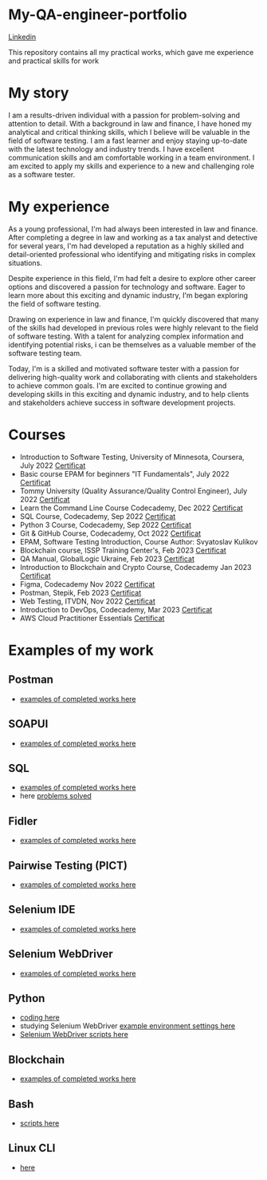 # My-QA-engineer-portfolio
[Linkedin](https://www.linkedin.com/in/volodymyr-kopchuk-780620242/)

This repository contains all my practical works, which gave me experience and practical skills for work

# My story
I am a results-driven individual with a passion for problem-solving and attention to detail. With a background in law and finance, I have honed my analytical and critical thinking skills, which I believe will be valuable in the field of software testing. I am a fast learner and enjoy staying up-to-date with the latest technology and industry trends. I have excellent communication skills and am comfortable working in a team environment. I am excited to apply my skills and experience to a new and challenging role as a software tester.

# My experience
As a young professional, I'm had always been interested in law and finance. After completing a degree in law and working as a tax analyst and detective for several years, I'm had developed a reputation as a highly skilled and detail-oriented professional who identifying and mitigating risks in complex situations.

Despite experience in this field, I'm had felt a desire to explore other career options and discovered a passion for technology and software. Eager to learn more about this exciting and dynamic industry, I'm began exploring the field of software testing.

Drawing on  experience in law and finance, I'm quickly discovered that many of the skills  had developed in  previous roles were highly relevant to the field of software testing. With a talent for analyzing complex information and identifying potential risks, i can be themselves as a valuable member of the software testing team.

Today, I'm  is a  skilled and motivated software tester with a passion for delivering high-quality work and collaborating with clients and stakeholders to achieve common goals. I'm are excited to continue growing and developing  skills in this exciting and dynamic industry, and to help clients and stakeholders achieve success in  software development projects.

# Courses 
- Introduction to Software Testing, University of Minnesota, Coursera, July 2022 [Certificat](https://drive.google.com/file/d/1Tvla5WRXl6X1vZX0AdujfccmC-1cDvcM/view?usp=sharing)
- Basic course EPAM for beginners "IT Fundamentals", July 2022 [Certificat](https://drive.google.com/file/d/1ZM8MhLdNDMfMjFYTr9xd239xXltDquI1/view?usp=sharing)
- Tommy University (Quality Assurance/Quality Control Engineer), July 2022 [Certificat](https://drive.google.com/file/d/1WFsgBwZ4GSkhGV89dyjn4FVLUQKbqY4t/view?usp=sharing)
- Learn the Command Line Course Codecademy, Dec  2022 [Certificat](https://www.codecademy.com/profiles/9120815233/certificates/c87ba0541f8be78bc2f4ba1128233f6f)
- SQL Course, Codecademy, Sep 2022 [Certificat](https://www.codecademy.com/profiles/9120815233/certificates/042a4e5884e3eb6ea1f2a12be6abb851)
- Python 3 Course, Codecademy,  Sep 2022  [Certificat](https://drive.google.com/file/d/12gccgtpiM0eeX57VjVkatEyOQuczBPAH/view?usp=sharing)
- Git & GitHub Course, Codecademy, Oct 2022 [Certificat](https://drive.google.com/file/d/1S6xhflls59JcrfesPtecMagan36fFpXm/view?usp=sharing)
- EPAM, Software Testing Introduction, Course Author: Svyatoslav Kulikov
- Blockchain course, ISSP Training Center's, Feb 2023 [Certificat](https://drive.google.com/file/d/1C6SRzg6la5oqwJj8WSl_cf3fOeuu6wpw/view?usp=sharing)
- QA Manual,  GlobalLogic Ukraine,  Feb 2023 [Certificat](https://drive.google.com/file/d/13rNZLUx09XjAfah9U4PA-XO9-We-e_pu/view?usp=sharing)
- Introduction to Blockchain and Crypto Course, Codecademy Jan 2023 [Certificat](https://www.codecademy.com/profiles/9120815233/certificates/029aafc1045f406d9df401b3376a17a3)
- Figma, Codecademy Nov 2022  [Certificat](https://www.codecademy.com/profiles/9120815233/certificates/4ccef8d532484ea2aeec3b3b3dbb4f9c)
- Postman, Stepik,  Feb 2023 [Certificat](https://stepik.org/cert/1911037)
- Web Testing, ITVDN, Nov 2022 [Certificat](https://drive.google.com/file/d/19uLWRNrAp3RHkHIUv-J4zHqrl4tR9IwV/view?usp=sharing)
- Introduction to DevOps, Codecademy, Mar 2023 [Certificat](https://drive.google.com/file/d/1upS6NEwRhaibnRKy-Nu8WVQVpU9pp8xz/view?usp=sharing)
- AWS Cloud Practitioner Essentials [Certificat](https://drive.google.com/file/d/1dwXt1DFCTRPvl9T1wdOg6yNn2T0zh9r4/view)

# Examples of my work
## Postman
- [examples of completed works here](https://drive.google.com/drive/folders/1OU6vZwalojXwBAneGMGEk9K8oWtTezOz?usp=sharing)
## SOAPUI
- [examples of completed works here](https://docs.google.com/document/d/1PZ9GoKyYh4U7H-4N3HYW0yjHq8RrbdrJp4eTLcUV77o/edit?usp=sharing) 
## SQL
- [examples of completed works here](https://drive.google.com/drive/folders/1IJU8rOQdiHo11RyeEEN1s6I5rp3_laD-?usp=sharing)
- here [problems solved](https://drive.google.com/drive/folders/1o7HSwlxpwE3onbk98gthKi-cxLG1Rlel?usp=sharing)
## Fidler
- [examples of completed works here](https://docs.google.com/document/d/19N7Fz6fjfThLNUKE4jKNRfbTX3dbOgEj/edit?usp=sharing&ouid=100329667827698906861&rtpof=true&sd=true)
## Pairwise Testing (PICT)
- [examples of completed works here](https://docs.google.com/document/d/1ejC067IOWShW1izAD5zMlWfnLomAPRJOnuY3i7F5OFA/edit?usp=sharing)
## Selenium IDE 
- [examples of completed works here](https://docs.google.com/document/d/1yrCMFL3wVUO2y2aQdHd63XdxQFWxfzg9/edit?usp=sharing&ouid=100329667827698906861&rtpof=true&sd=true)
## Selenium WebDriver 
- [examples of completed works here](https://github.com/KopchukVolod/SeleniumWebDriver-on-Python)
## Python
- [coding here](https://github.com/KopchukVolod?tab=repositories)
- studying Selenium WebDriver [example environment settings here](https://docs.google.com/document/d/14PIeL63kzK3zGQyxRyMk-fnuUT8h4dohFv3FbB6MX_s/edit?usp=sharing)
- [Selenium WebDriver scripts here](https://github.com/KopchukVolod/SeleniumWebDriver-on-Python)
## Blockchain
- [examples of completed works here](https://drive.google.com/drive/folders/1Ggv-3A1-8o1DBfMSnrd0vgisP3cCk7ui?usp=sharing)
## Bash
- [scripts here](https://github.com/KopchukVolod/Bash/tree/main)
## Linux CLI
- [here](https://github.com/KopchukVolod/Linux-CLI)


